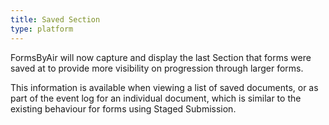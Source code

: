 ```yaml
---
title: Saved Section
type: platform
---
```


FormsByAir will now capture and display the last Section that forms were saved at to provide more visibility on progression through larger forms.

This information is available when viewing a list of saved documents, or as part of the event log for an individual document, which is similar to the existing behaviour for forms using Staged Submission.